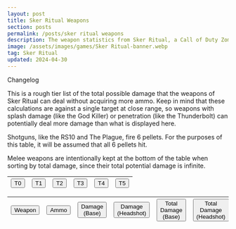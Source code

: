 ```yaml
---
layout: post
title: Sker Ritual Weapons
section: posts
permalink: /posts/sker ritual weapons
description: The weapon statistics from Sker Ritual, a Call of Duty Zombies-like game by Wales Interactive.
image: /assets/images/games/Sker Ritual-banner.webp
tag: Sker Ritual
updated: 2024-04-30
---
```


<p class="changelog" onclick="changelog()">Changelog</p>

<dl id="changelog" style="display: none">
    <dt>30 Apr 2024</dt>
        <dd>- Added Shattering Edge.</dd>
        <dd>- Added Howler.</dd>
        <dd>- Corrected Joseph Heavy Automatic T4 values.</dd>
        <dd>- Corrected Baseball Bat and Pioneer's Axe T1 base damage.</dd>
</dl>

This is a rough tier list of the total possible damage that the weapons of Sker Ritual can deal without acquiring more ammo. Keep in mind that these calculations are against a single target at close range, so weapons with splash damage (like the God Killer) or penetration (like the Thunderbolt) can potentially deal more damage than what is displayed here.

Shotguns, like the RS10 and The Plague, fire 6 pellets. For the purposes of this table, it will be assumed that all 6 pellets hit.

Melee weapons are intentionally kept at the bottom of the table when sorting by total damage, since their total potential damage is infinite.

<div class="tableContainer">
    <table class="skerWeapons">
        <thead>
            <tr>
                <th><button id="skerTier0">T0</button></th>
                <th><button id="skerTier1">T1</button></th>
                <th><button id="skerTier2">T2</button></th>
                <th><button id="skerTier3">T3</button></th>
                <th><button id="skerTier4">T4</button></th>
                <th><button class="skerActive" id="skerTier5">T5</button></th>
            </tr>
        </thead>
    </table>
</div>

<div class="tableContainer">
    <table class="skerWeapons">
        <thead>
            <tr>
                <th><button id="weapon">Weapon</button></th>
                <th><button id="ammo">Ammo</button></th>
                <th><button id="damageBase">Damage (Base)</button></th>
                <th><button id="damageHeadshot">Damage (Headshot)</button></th>
                <th><button id="totalBase">Total Damage (Base)</button></th>
                <th><button id="totalHeadshot">Total Damage (Headshot)</button></th>
            </tr>
        </thead>
        <tbody id="tableContent"></tbody>
    </table>
</div>

<script src="/assets/js/changelog.js"></script>
<script src="/assets/js/skerWeapons.js"></script>